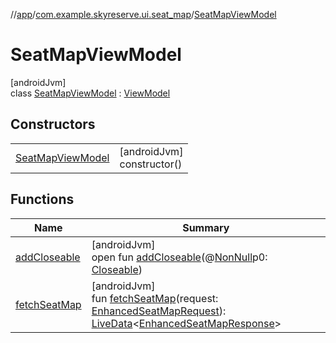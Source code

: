 //[app](../../../index.md)/[com.example.skyreserve.ui.seat_map](../index.md)/[SeatMapViewModel](index.md)

# SeatMapViewModel

[androidJvm]\
class [SeatMapViewModel](index.md) : [ViewModel](https://developer.android.com/reference/kotlin/androidx/lifecycle/ViewModel.html)

## Constructors

| | |
|---|---|
| [SeatMapViewModel](-seat-map-view-model.md) | [androidJvm]<br>constructor() |

## Functions

| Name | Summary |
|---|---|
| [addCloseable](index.md#264516373%2FFunctions%2F510797961) | [androidJvm]<br>open fun [addCloseable](index.md#264516373%2FFunctions%2F510797961)(@[NonNull](https://developer.android.com/reference/kotlin/androidx/annotation/NonNull.html)p0: [Closeable](https://developer.android.com/reference/kotlin/java/io/Closeable.html)) |
| [fetchSeatMap](fetch-seat-map.md) | [androidJvm]<br>fun [fetchSeatMap](fetch-seat-map.md)(request: [EnhancedSeatMapRequest](../../com.example.skyreserve.model/-enhanced-seat-map-request/index.md)): [LiveData](https://developer.android.com/reference/kotlin/androidx/lifecycle/LiveData.html)&lt;[EnhancedSeatMapResponse](../../com.example.skyreserve.model/-enhanced-seat-map-response/index.md)&gt; |
